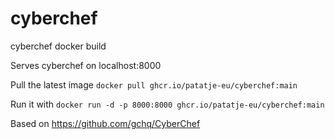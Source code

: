 # cyberchef
cyberchef docker build

Serves cyberchef on localhost:8000

Pull the latest image `docker pull ghcr.io/patatje-eu/cyberchef:main`

Run it with `docker run -d -p 8000:8000 ghcr.io/patatje-eu/cyberchef:main`

Based on https://github.com/gchq/CyberChef
